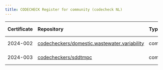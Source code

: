 ```yaml
---
title: CODECHECK Register for community (codecheck NL)
---
```



|Certificate |Repository                                   |Type      |Venue        |Issue |Report                                  |Check date |
|:-------|:--------------------------------|:------------------|:------------------|:---|:--------------------------|:----------|
|2024-002    |[codecheckers/domestic.wastewater.variability](https://github.com/codecheckers/domestic.wastewater.variability)|community |codecheck NL |[61](https://github.com/codecheckers/register/issues/61)|https://doi.org/10.5281/zenodo.FIXME    |2020-04-13 |
|2024-003    |[codecheckers/sddtmpc](https://github.com/codecheckers/sddtmpc)|community |codecheck NL |[66](https://github.com/codecheckers/register/issues/66)|https://doi.org/10.5281/zenodo.11403956 |2024-05-30 |
